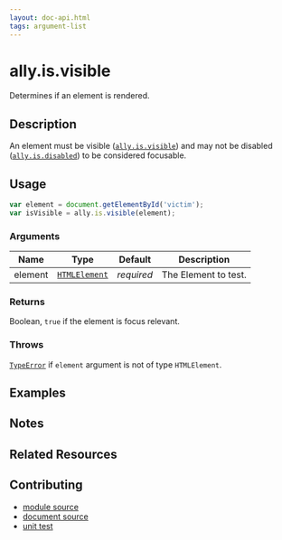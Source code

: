 ```yaml
---
layout: doc-api.html
tags: argument-list
---
```


# ally.is.visible

Determines if an element is rendered.


## Description

An element must be visible ([`ally.is.visible`](visible.md)) and may not be disabled ([`ally.is.disabled`](disabled.md)) to be considered focusable.


## Usage

```js
var element = document.getElementById('victim');
var isVisible = ally.is.visible(element);
```

### Arguments

| Name | Type | Default | Description |
| ---- | ---- | ------- | ----------- |
| element | [`HTMLElement`](https://developer.mozilla.org/en/docs/Web/API/HTMLElement) | *required* | The Element to test. |

### Returns

Boolean, `true` if the element is focus relevant.

### Throws

[`TypeError`](https://developer.mozilla.org/en-US/docs/Web/JavaScript/Reference/Global_Objects/TypeError) if `element` argument is not of type `HTMLElement`.


## Examples


## Notes


## Related Resources


## Contributing

* [module source](https://github.com/medialize/ally.js/blob/master/src/is/visible.js)
* [document source](https://github.com/medialize/ally.js/blob/master/docs/api/is/visible.md)
* [unit test](https://github.com/medialize/ally.js/blob/master/test/unit/is.visible.test.js)

